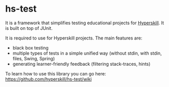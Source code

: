 # hs-test
It is a framework that simplifies testing educational projects for [Hyperskill](https://hyperskill.org). It is built on top of JUnit.

It is required to use for Hyperskill projects. The main features are:
* black box testing
* multiple types of tests in a simple unified way (without stdin, with stdin, files, Swing, Spring)
* generating learner-friendly feedback (filtering stack-traces, hints)

To learn how to use this library you can go here:
https://github.com/hyperskill/hs-test/wiki
